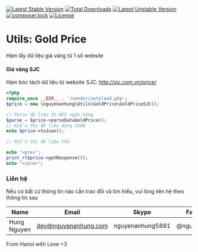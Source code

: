 [![Latest Stable Version](https://poser.pugx.org/nguyenanhung/utils-gold-price/v/stable)](https://packagist.org/packages/nguyenanhung/utils-gold-price)
[![Total Downloads](https://poser.pugx.org/nguyenanhung/utils-gold-price/downloads)](https://packagist.org/packages/nguyenanhung/utils-gold-price)
[![Latest Unstable Version](https://poser.pugx.org/nguyenanhung/utils-gold-price/v/unstable)](https://packagist.org/packages/nguyenanhung/utils-gold-price)
[![composer.lock](https://poser.pugx.org/nguyenanhung/utils-gold-price/composerlock)](https://packagist.org/packages/nguyenanhung/utils-gold-price)
[![License](https://poser.pugx.org/nguyenanhung/utils-gold-price/license)](https://packagist.org/packages/nguyenanhung/utils-gold-price)

# Utils: Gold Price

Hàm lấy dữ liệu giá vàng từ 1 số website



#### Giá vàng SJC

Hàm bóc tách dữ liệu từ website SJC: http://sjc.com.vn/price/

```php
<?php
require_once __DIR__ . '/vendor/autoload.php';
$price = new \nguyenanhung\Utils\GoldPrice\GoldPriceSJC();

// Parse dữ liệu từ API ngân hàng
$parse = $price->parseDataGoldPrice();
// Hiển thị dữ liệu dạng JSON
echo $price->toJson();

// Hiển thị dữ liệu thô

echo "<pre>";
print_r($price->getResponse());
echo "</pre>";
```



### Liên hệ

Nếu có bất cứ thông tin nào cần trao đổi và tìm hiểu, vui lòng liên hệ theo thông tin sau

| Name        | Email                | Skype            | Facebook      |
| ----------- | -------------------- | ---------------- | ------------- |
| Hung Nguyen | dev@nguyenanhung.com | nguyenanhung5891 | @nguyenanhung |

From Hanoi with Love <3
